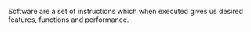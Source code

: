 Software are a set of instructions which when executed gives us desired features, functions and performance.
